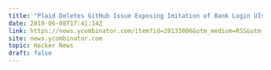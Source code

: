 ```yaml
---
title: "Plaid Deletes GitHub Issue Exposing Imitation of Bank Login UIs"
date: 2019-06-08T17:41:14Z
link: https://news.ycombinator.com/item?id=20133806&utm_medium=RSS&utm_source=hune
site: news.ycombinator.com
topic: Hacker News
draft: false
---
```

